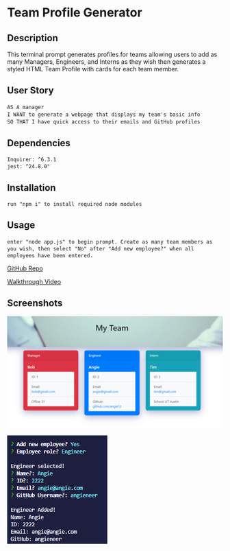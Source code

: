 # Team Profile Generator

## Description 

This terminal prompt generates profiles for teams allowing users to add as many Managers, Engineers, and Interns as they wish then generates a styled HTML Team Profile with cards for each team member. 

## User Story

```md
AS A manager
I WANT to generate a webpage that displays my team's basic info
SO THAT I have quick access to their emails and GitHub profiles
```

## Dependencies
    Inquirer: ^6.3.1
    jest: ^24.8.0"

## Installation
    run "npm i" to install required node modules


## Usage
    enter "node app.js" to begin prompt. Create as many team members as you wish, then select "No" after "Add new employee?" when all employees have been entered. 

[GitHub Repo](https://github.com/ydefrawi/Team-Profile-Generator)

[Walkthrough Video](https://drive.google.com/file/d/1MeHBbYBfEuViQw5_zz2DyCPj9cJBf_Lf/view?usp=sharing)

## Screenshots

![Team Profile](https://github.com/ydefrawi/Team-Profile-Generator/blob/main/images/TeamProfile1.PNG?raw=true "Profile Page")


![Team Profile](https://github.com/ydefrawi/Team-Profile-Generator/blob/main/images/terminal.PNG?raw=true "Terminal")
